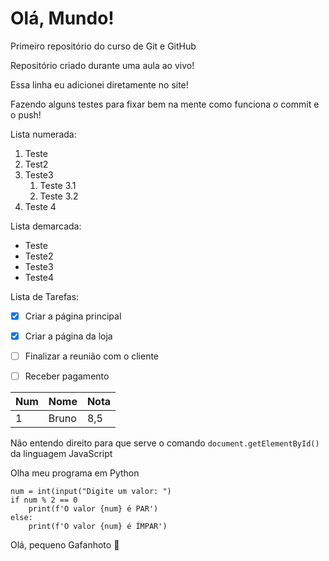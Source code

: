 # Olá, Mundo!
 Primeiro repositório do curso de Git e GitHub

Repositório criado durante uma aula ao vivo!

Essa linha eu adicionei diretamente no site!

Fazendo alguns testes para fixar bem na mente como funciona o commit e o push!

Lista numerada:

1. Teste
2. Test2
3. Teste3
   1. Teste 3.1
   2. Teste 3.2
4. Teste 4

Lista demarcada:

* Teste
* Teste2
* Teste3
* Teste4

Lista de Tarefas:

- [x] Criar a página principal
- [x] Criar a página da loja
- [ ] Finalizar a reunião com o cliente
- [ ] Receber pagamento


Num | Nome | Nota
---|---|---
1 | Bruno | 8,5


Não entendo direito para que serve o comando `document.getElementById()` da linguagem JavaScript


Olha meu programa em Python
```
num = int(input("Digite um valor: ")
if num % 2 == 0
    print(f'O valor {num} é PAR')
else:
    print(f'O valor {num} é ÍMPAR')
```

Olá, pequeno Gafanhoto :vulcan_salute:
